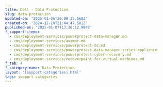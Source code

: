 ```yaml
---
title: Dell - Data Protection
slug: data-protection
updated-on: '2025-01-06T20:00:35.568Z'
created-on: '2024-12-18T21:44:47.581Z'
published-on: '2025-01-07T13:26:12.994Z'
f_support-items:
  - cms/deployment-services/powerprotect-data-manager.md
  - cms/deployment-services/avamar.md
  - cms/deployment-services/powerprotect-dd.md
  - cms/deployment-services/powerprotect-data-manager-series-appliances.md
  - cms/deployment-services/powerprotect-cyber-recovery.md
  - cms/deployment-services/recoverpoint-for-virtual-machines.md
f_tab: 4
f_category-name: Data Protection
layout: '[support-categories].html'
tags: support-categories
---
```



